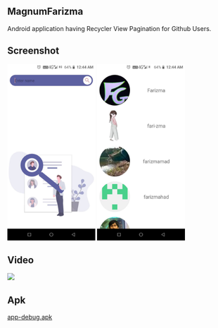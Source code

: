 ## **MagnumFarizma**
Android application having Recycler View Pagination for Github Users.

## **Screenshot**
<img src="src/screenshot_1.png" width=200 height=400/>  <img src="src/screenshot_2.png" width=200 height=400/>

## **Video**
![](src/video.gif)

## **Apk**
[app-debug.apk](src/app-debug.apk?raw=true)
